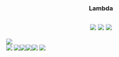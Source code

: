 <div align="center">
  
  ### Lambda
  
  <a href="https://hits.seeyoufarm.com"><img src="https://hits.seeyoufarm.com/api/count/incr/badge.svg?url=https%3A%2F%2Fgithub.com%2Flambda127&count_bg=black&title_bg=black&icon=github.svg&icon_color=white&title=GitHUb&edge_flat=true"/></a> <a href="https://www.instagram.com/llllambdalll"><img src="https://img.shields.io/badge/Instagram-%23E4405F?style=flat&logo=Instagram&logoColor=white"
/></a> <a href="mailto:lambda@smail.kongju.ac.kr"><img src="https://img.shields.io/badge/Email-blue?style=flat&logo=Gmail&logoColor=white&link=lambda@smail.kongju.ac.kr"
/></a>
  ---
</div>

<div>
  <picture align="left">
  <source
    srcset="https://github-readme-stats.vercel.app/api?username=lambda127&show_icons=true&theme=dark"
  />
  <img src="https://github-readme-stats.vercel.app/api?username=lambda127&show_icons=true" />
</picture><div>
  <a align="center"><img src="https://img.shields.io/badge/Instagram-%23E4405F?style=flat&logo=Instagram&logoColor=white"
/></a>
  <a align="center"><img src="https://img.shields.io/badge/Instagram-%23E4405F?style=flat&logo=Instagram&logoColor=white"
/></a><a align="center"><img src="https://img.shields.io/badge/Instagram-%23E4405F?style=flat&logo=Instagram&logoColor=white"
/></a><a align="center"><img src="https://img.shields.io/badge/Instagram-%23E4405F?style=flat&logo=Instagram&logoColor=white"
/></a><a align="center"><img src="https://img.shields.io/badge/Instagram-%23E4405F?style=flat&logo=Instagram&logoColor=white"
/></a>
  <a align="center"><img src="https://img.shields.io/badge/Instagram-%23E4405F?style=flat&logo=Instagram&logoColor=white"
/></a>
</div>
</div>
